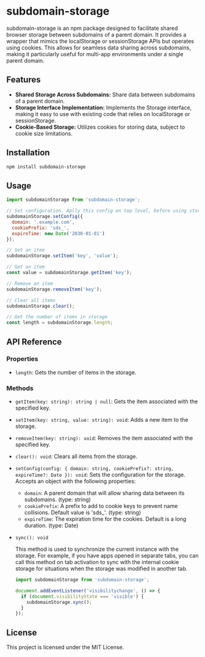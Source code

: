 # subdomain-storage

subdomain-storage is an npm package designed to facilitate shared browser storage between subdomains of a parent domain. It provides a wrapper that mimics the localStorage or sessionStorage APIs but operates using cookies. This allows for seamless data sharing across subdomains, making it particularly useful for multi-app environments under a single parent domain.

## Features

- **Shared Storage Across Subdomains:** Share data between subdomains of a parent domain.
- **Storage Interface Implementation:** Implements the Storage interface, making it easy to use with existing code that relies on localStorage or sessionStorage.
- **Cookie-Based Storage:** Utilizes cookies for storing data, subject to cookie size limitations.

## Installation

```bash
npm install subdomain-storage
```

## Usage

```javascript
import subdomainStorage from 'subdomain-storage';

// Set configuration. Aplly this config on top level, before using storage
subdomainStorage.setConfig({
  domain: '.example.com',
  cookiePrefix: 'sds_',
  expireTime: new Date('2030-01-01')
});

// Set an item
subdomainStorage.setItem('key', 'value');

// Get an item
const value = subdomainStorage.getItem('key');

// Remove an item
subdomainStorage.removeItem('key');

// Clear all items
subdomainStorage.clear();

// Get the number of items in storage
const length = subdomainStorage.length;
```

## API Reference

### Properties

- `length`: Gets the number of items in the storage.

### Methods

- `getItem(key: string): string | null`: Gets the item associated with the specified key.
- `setItem(key: string, value: string): void`: Adds a new item to the storage.
- `removeItem(key: string): void`: Removes the item associated with the specified key.
- `clear(): void`: Clears all items from the storage.
- `setConfig(config: { domain: string, cookiePrefix?: string, expireTime?: Date }): void`: Sets the configuration for the storage. Accepts an object with the following properties:
  - `domain`: A parent domain that will allow sharing data between its subdomains. (type: string)
  - `cookiePrefix`: A prefix to add to cookie keys to prevent name collisions. Default value is 'sds_'. (type: string)
  - `expireTime`: The expiration time for the cookies. Default is a long duration. (type: Date)
- `sync(): void`

  This method is used to synchronize the current instance with the storage. For example, if you have apps opened in separate tabs, you can call this method on tab activation to sync with the internal cookie storage for situations when the storage was modified in another tab.

  ```javascript
  import subdomainStorage from 'subdomain-storage';

  document.addEventListener('visibilitychange', () => {
    if (document.visibilityState === 'visible') {
      subdomainStorage.sync();
    }
  });
  ```

## License

This project is licensed under the MIT License.